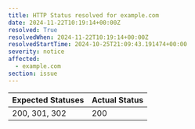 ```yaml
---
title: HTTP Status resolved for example.com
date: 2024-11-22T10:19:14+00:00Z
resolved: True
resolvedWhen: 2024-11-22T10:19:14+00:00Z
resolvedStartTime: 2024-10-25T21:09:43.191474+00:00
severity: notice
affected:
  - example.com
section: issue
---
```


| Expected Statuses | Actual Status  |
|-------------------|----------------|
| 200, 301, 302 | 200 |
